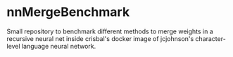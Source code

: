 # nnMergeBenchmark
Small repository to benchmark different methods to merge weights in a recursive neural net inside crisbal's docker image of jcjohnson's character-level language neural network.
